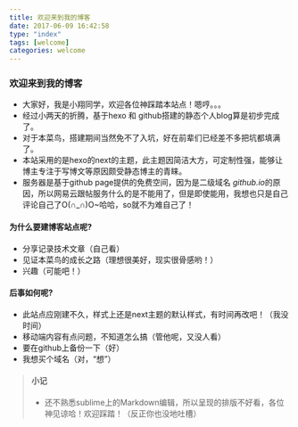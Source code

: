 ```yaml
---
title: 欢迎来到我的博客
date: 2017-06-09 16:42:58
type: "index"
tags: [welcome]
categories: welcome
---
```


### 欢迎来到我的博客

- 大家好，我是小翔同学，欢迎各位神踩踏本站点！嗯哼。。。
- 经过小两天的折腾，基于hexo 和 github搭建的静态个人blog算是初步完成了。
- 对于本菜鸟，搭建期间当然免不了入坑，好在前辈们已经差不多把坑都填满了。
- 本站采用的是hexo的next的主题，此主题因简洁大方，可定制性强，能够让博主专注于写博文等原因颇受静态博主的青睐。
- 服务器是基于github page提供的免费空间，因为是二级域名 *github.io*的原因，所以网易云跟帖服务什么的是不能用了，但是即使能用，我想也只是自己评论自己了O(∩_∩)O~哈哈，so就不为难自己了！

#### 为什么要建博客站点呢?

<!-- more -->
- 分享记录技术文章（自己看）
- 见证本菜鸟的成长之路（理想很美好，现实很骨感哟！）
- 兴趣（可能吧！）

#### 后事如何呢?

- 此站点应刚建不久，样式上还是next主题的默认样式，有时间再改吧！（我没时间）
- 移动端内容有点问题，不知道怎么搞（管他呢，又没人看）
- 要在github上备份一下（好）
- 我想买个域名（对，“想”）

> #### 小记
> - 还不熟悉sublime上的Markdown编辑，所以呈现的排版不好看，各位神见谅哈！欢迎踩踏！（反正你也没地吐槽）





